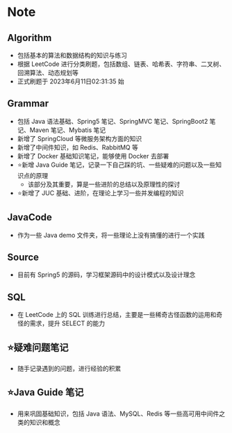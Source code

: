 # Note

## Algorithm

- 包括基本的算法和数据结构的知识与练习
- 根据 LeetCode 进行分类刷题，包括数组、链表、哈希表、字符串、二叉树、回溯算法、动态规划等
- 正式刷题于 2023年6月11日02:31:35 始

## Grammar

- 包括 Java 语法基础、Spring5 笔记、SpringMVC 笔记、SpringBoot2 笔记、Maven 笔记、Mybatis 笔记
- 新增了 SpringCloud 等微服务架构方面的知识
- 新增了中间件知识，如 Redis、RabbitMQ 等
- 新增了 Docker 基础知识笔记，能够使用 Docker 去部署
- :star:新增 Java Guide 笔记，记录一下自己踩的坑、一些疑难的问题以及一些知识点的原理
    - 该部分及其重要，算是一些进阶的总结以及原理性的探讨
- :star:新增了 JUC 基础、进阶，在理论上学习一些并发编程的知识

## JavaCode

- 作为一些 Java demo 文件夹，将一些理论上没有搞懂的进行一个实践

## Source

- 目前有 Spring5 的源码，学习框架源码中的设计模式以及设计理念

## SQL

- 在 LeetCode 上的 SQL 训练进行总结，主要是一些稀奇古怪函数的运用和奇怪的需求，提升 SELECT 的能力



## :star:疑难问题笔记

- 随手记录遇到的问题，进行经验的积累

## :star:Java Guide 笔记

- 用来巩固基础知识，包括 Java 语法、MySQL、Redis 等一些高可用中间件之类的知识和概念
